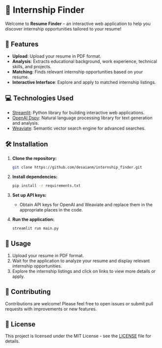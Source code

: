 # 📄 Internship Finder

Welcome to **Resume Finder** – an interactive web application to help you discover internship opportunities tailored to your resume!

## 🚀 Features

- **Upload**: Upload your resume in PDF format.
- **Analysis**: Extracts educational background, work experience, technical skills, and projects.
- **Matching**: Finds relevant internship opportunities based on your resume.
- **Interactive Interface**: Explore and apply to matched internship listings.

## 💻 Technologies Used

- [Streamlit](https://streamlit.io/): Python library for building interactive web applications.
- [OpenAI Dspy](https://openai.com/dspy): Natural language processing library for text generation and analysis.
- [Weaviate](https://www.semi.technology/): Semantic vector search engine for advanced searches.

## 🛠️ Installation

1. **Clone the repository:**

   ```bash
   git clone https://github.com/desaianm/internship_finder.git
   ```

2. **Install dependencies:**

   ```bash
   pip install -r requirements.txt
   ```

3. **Set up API keys:**

   - Obtain API keys for OpenAI and Weaviate and replace them in the appropriate places in the code.

4. **Run the application:**

   ```bash
   streamlit run main.py
   ```

## 📝 Usage

1. Upload your resume in PDF format.
2. Wait for the application to analyze your resume and display relevant internship opportunities.
3. Explore the internship listings and click on links to view more details or apply.

## 🤝 Contributing

Contributions are welcome! Please feel free to open issues or submit pull requests with improvements or new features.

## 📄 License

This project is licensed under the MIT License - see the [LICENSE](LICENSE) file for details.
